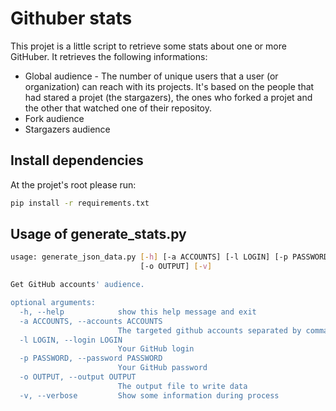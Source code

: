 # Githuber stats
This projet is a little script to retrieve some stats about one or more GitHuber. 
It retrieves the following informations: 

- Global audience - The number of unique users that a user (or organization) can reach with its projects. It's based on the people that had stared a projet (the stargazers), the ones who forked a projet and the other that watched one of their repositoy.
- Fork audience
- Stargazers audience

## Install dependencies
At the projet's root please run:

```bash
pip install -r requirements.txt
```

## Usage of generate_stats.py
```bash
usage: generate_json_data.py [-h] [-a ACCOUNTS] [-l LOGIN] [-p PASSWORD]
                             [-o OUTPUT] [-v]

Get GitHub accounts' audience.

optional arguments:
  -h, --help            show this help message and exit
  -a ACCOUNTS, --accounts ACCOUNTS
                        The targeted github accounts separated by comma.
  -l LOGIN, --login LOGIN
                        Your GitHub login
  -p PASSWORD, --password PASSWORD
                        Your GitHub password
  -o OUTPUT, --output OUTPUT
                        The output file to write data
  -v, --verbose         Show some information during process

```
